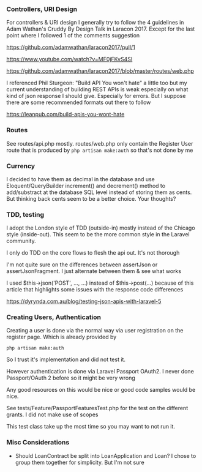 ### Controllers, URI Design
For controllers & URI design I generally try to follow the 4 guidelines in Adam Wathan's Cruddy By Design Talk in Laracon 2017. 
Except for the last point where I followed 1 of the comments suggestion

https://github.com/adamwathan/laracon2017/pull/1

https://www.youtube.com/watch?v=MF0jFKvS4SI

https://github.com/adamwathan/laracon2017/blob/master/routes/web.php

I referenced Phil Sturgeon: "Build API You won't hate" a little too but my current understanding of building REST APIs is weak 
especially on what kind of json response I should give. Especially for errors. But I suppose there are some recommended formats out there
to follow

https://leanpub.com/build-apis-you-wont-hate

### Routes

See routes/api.php mostly. routes/web.php only contain the Register User route that is produced by `php artisan make:auth`
so that's not done by me

### Currency
I decided to have them as decimal in the database and use Eloquent/QueryBuilder increment() and decrement() method 
to add/substract at the database SQL level instead of storing them as cents. 
But thinking back cents seem to be a better choice. Your thoughts?

### TDD, testing
I adopt the London style of TDD (outside-in) mostly instead of the 
Chicago style (inside-out). This seem to be the more common style in the 
Laravel community.

I only do TDD on the core flows to flesh the api out. It's not thorough

I'm not quite sure on the differences between assertJson or assertJsonFragment. I just alternate between them & see what works

I used $this->json('POST', ..., ...) instead of $this->post(...) because of this article that highlights some issues
with the response code differences

https://dyrynda.com.au/blog/testing-json-apis-with-laravel-5

### Creating Users, Authentication

Creating a user is done via the normal way via user registration on the register page. Which is already provided by 

```
php artisan make:auth
```

So I trust it's implementation and did not test it.

However authentication is done via Laravel Passport OAuth2. I never done Passport/OAuth 2 before so it might be very wrong

Any good resources on this would be nice or good code samples would be nice.

See tests/Feature/PassportFeaturesTest.php for the test on the different grants. I did not make use of scopes

This test class take up the most time so you may want to not run it.


### Misc Considerations

- Should LoanContract be split into LoanApplication and Loan? I chose to group them together for simplicity. But I'm not 
sure